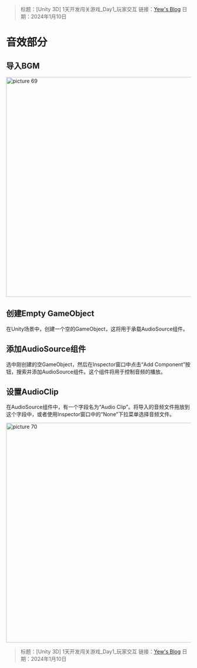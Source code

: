 > 标题：[Unity 3D] 1天开发闯关游戏_Day1_玩家交互
> 链接：[Yew's Blog](leonyew.fun)
> 日期：2024年1月10日

<!-- 图库：https://cdn.jsdelivr.net/gh/LeonYew-SWPU/FileTem@main -->

# 音效部分
## 导入BGM
<img alt="picture 69" src="https://cdn.jsdelivr.net/gh/LeonYew-SWPU/FileTem@main/imgs/2024/01/20240112-112853.jpg" width="600" />  

## 创建Empty GameObject
在Unity场景中，创建一个空的GameObject，这将用于承载AudioSource组件。

## 添加AudioSource组件
选中刚创建的空GameObject，然后在Inspector窗口中点击“Add Component”按钮，搜索并添加AudioSource组件。这个组件将用于控制音频的播放。

## 设置AudioClip
在AudioSource组件中，有一个字段名为“Audio Clip”。将导入的音频文件拖放到这个字段中，或者使用Inspector窗口中的“None”下拉菜单选择音频文件。

<img alt="picture 70" src="https://cdn.jsdelivr.net/gh/LeonYew-SWPU/FileTem@main/imgs/2024/01/20240112-113341.jpg" width="600" />  


> 标题：[Unity 3D] 1天开发闯关游戏_Day1_玩家交互
> 链接：[Yew's Blog](leonyew.fun)
> 日期：2024年1月10日